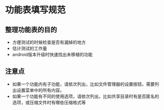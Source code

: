 # 功能表填写规范
## 整理功能表的目的
- 方便测试的时候检查是否有漏掉的地方
- 估计测试的工作量
- android版本升级时快速找出未移植的功能

## 注意点
- 如果一个功能内有子功能，请依次列出，比如文件管理器的设置按钮，需要列出设置菜单中的所有内容。
- 如果一个功能有不同的使用选项，请依次列出，比如共享目录时有是否匿名的选项，或压缩文件时有哪些压缩格式等
